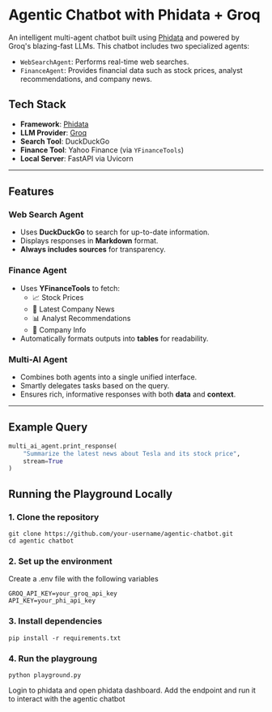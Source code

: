 # Agentic Chatbot with Phidata + Groq

An intelligent multi-agent chatbot built using [Phidata](https://docs.phidata.com/) and powered by Groq's blazing-fast LLMs. This chatbot includes two specialized agents:
-  `WebSearchAgent`: Performs real-time web searches.
-  `FinanceAgent`: Provides financial data such as stock prices, analyst recommendations, and company news.

## Tech Stack

- **Framework**: [Phidata](https://docs.phidata.com/)
- **LLM Provider**: [Groq](https://groq.com/)
- **Search Tool**: DuckDuckGo
- **Finance Tool**: Yahoo Finance (via `YFinanceTools`)
- **Local Server**: FastAPI via Uvicorn

---

## Features

### Web Search Agent
- Uses **DuckDuckGo** to search for up-to-date information.
- Displays responses in **Markdown** format.
- **Always includes sources** for transparency.

### Finance Agent
- Uses **YFinanceTools** to fetch:
  - 📈 Stock Prices
  - 📰 Latest Company News
  - 📊 Analyst Recommendations
  - 🏢 Company Info
- Automatically formats outputs into **tables** for readability.

### Multi-AI Agent
- Combines both agents into a single unified interface.
- Smartly delegates tasks based on the query.
- Ensures rich, informative responses with both **data** and **context**.

---

## Example Query

```python
multi_ai_agent.print_response(
    "Summarize the latest news about Tesla and its stock price",
    stream=True
)
```
## Running the Playground Locally

### 1. Clone the repository

```
git clone https://github.com/your-username/agentic-chatbot.git
cd agentic chatbot
```

### 2. Set up the environment

Create a .env file with the following variables
```
GROQ_API_KEY=your_groq_api_key
API_KEY=your_phi_api_key
```

### 3. Install dependencies
```
pip install -r requirements.txt
```

### 4. Run the playgroung

```
python playground.py
```

Login to phidata and open phidata dashboard. Add the endpoint and run it to interact with the agentic chatbot
